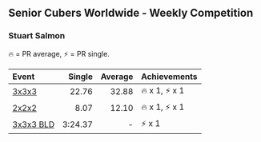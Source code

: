 ## Senior Cubers Worldwide - Weekly Competition
### Stuart Salmon

🔥 = PR average, ⚡ = PR single.

| Event | Single | Average | Achievements|
| :-- | --: | --: | :-- |
| [3x3x3](stuart_salmon/333.md) | 22.76 | 32.88 | <span style="white-space: nowrap">🔥 x 1, ⚡ x 1</span> |
| [2x2x2](stuart_salmon/222.md) | 8.07 | 12.10 | <span style="white-space: nowrap">🔥 x 1, ⚡ x 1</span> |
| [3x3x3 BLD](stuart_salmon/333bf.md) | 3:24.37 | - | <span style="white-space: nowrap">⚡ x 1</span> |

<!-- Global site tag (gtag.js) - Google Analytics -->
<script async src="https://www.googletagmanager.com/gtag/js?id=UA-86348435-3"></script>
<script>window.dataLayer = window.dataLayer || []; function gtag() {dataLayer.push(arguments);} gtag('js', new Date()); gtag('config', 'UA-86348435-3');</script>
